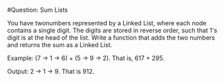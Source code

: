 #Question: Sum Lists

You have twonumbers represented by a Linked List, where each node contains a single digit. The digits are stored in reverse order, such that 1's digit is at the head of the list. Write a function that adds the two numbers and returns the sum as a Linked List.

Example: (7 -> 1 -> 6) + (5 -> 9 -> 2). That is, 617 + 295.

Output: 2 -> 1 -> 9. That is 912.